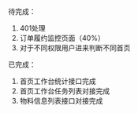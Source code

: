 待完成：
1. 401处理
2. 订单履约监控页面（40%）
3. 对于不同权限用户进来判断不同首页

已完成：
1. 首页工作台统计接口完成
2. 首页工作台任务列表对接完成
3. 物料信息列表接口对接完成
